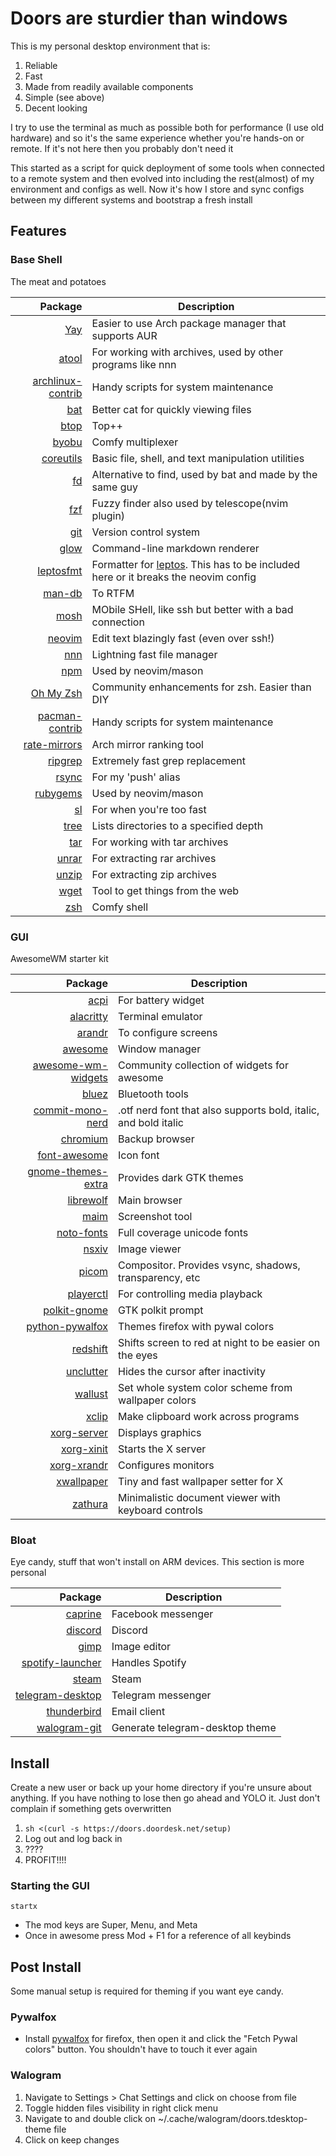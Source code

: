 # Doors are sturdier than windows

This is my personal desktop environment that is:

1. Reliable
1. Fast
1. Made from readily available components
1. Simple (see above)
1. Decent looking

I try to use the terminal as much as possible both for performance (I use old hardware) and so it's the same experience whether you're hands-on or remote. If it's not here then you probably don't need it

This started as a script for quick deployment of some tools when connected to a remote system and then evolved into including the rest(almost) of my environment and configs as well. Now it's how I store and sync configs between my different systems and bootstrap a fresh install

## Features

### Base Shell

The meat and potatoes

|                                                              Package | Description                                                                                                              |
| -------------------------------------------------------------------: | ------------------------------------------------------------------------------------------------------------------------ |
|                                  [Yay](https://github.com/Jguer/yay) | Easier to use Arch package manager that supports AUR                                                                     |
|                                [atool](https://www.nongnu.org/atool) | For working with archives, used by other programs like nnn                                                               |
|            [archlinux-contrib](https://github.com/archlinux/contrib) | Handy scripts for system maintenance                                                                                     |
|                                [bat](https://github.com/sharkdp/bat) | Better cat for quickly viewing files                                                                                     |
|                         [btop](https://github.com/aristocratos/btop) | Top++                                                                                                                    |
|                                      [byobu](https://www.byobu.org/) | Comfy multiplexer                                                                                                        |
|                 [coreutils](https://www.gnu.org/software/coreutils/) | Basic file, shell, and text manipulation utilities                                                                       |
|                                  [fd](https://github.com/sharkdp/fd) | Alternative to find, used by bat and made by the same guy                                                                |
|                               [fzf](https://github.com/junegunn/fzf) | Fuzzy finder also used by telescope(nvim plugin)                                                                         |
|                                          [git](https://git-scm.com/) | Version control system                                                                                                   |
|                        [glow](https://github.com/charmbracelet/glow) | Command-line markdown renderer                                                                                           |
|                    [leptosfmt](https://github.com/bram209/leptosfmt) | Formatter for [leptos](https://github.com/leptos-rs/leptos). This has to be included here or it breaks the neovim config |
|                                 [man-db](https://man-db.nongnu.org/) | To RTFM                                                                                                                  |
|                                            [mosh](https://mosh.org/) | MObile SHell, like ssh but better with a bad connection                                                                  |
|                           [neovim](https://github.com/neovim/neovim) | Edit text blazingly fast (even over ssh!)                                                                                |
|                                  [nnn](https://github.com/jarun/nnn) | Lightning fast file manager                                                                                              |
|                                        [npm](https://www.npmjs.com/) | Used by neovim/mason                                                                                                     |
|                      [Oh My Zsh](https://github.com/ohmyzsh/ohmyzsh) | Community enhancements for zsh. Easier than DIY                                                                          |
| [pacman-contrib](https://gitlab.archlinux.org/pacman/pacman-contrib) | Handy scripts for system maintenance                                                                                     |
|          [rate-mirrors](https://github.com/westandskif/rate-mirrors) | Arch mirror ranking tool                                                                                                 |
|                     [ripgrep](https://github.com/BurntSushi/ripgrep) | Extremely fast grep replacement                                                                                          |
|                                    [rsync](https://rsync.samba.org/) | For my 'push' alias                                                                                                      |
|                                    [rubygems](https://rubygems.org/) | Used by neovim/mason                                                                                                     |
|                                    [sl](https://github.com/eyJhb/sl) | For when you're too fast                                                                                                 |
|                [tree](https://gitlab.com/OldManProgrammer/unix-tree) | Lists directories to a specified depth                                                                                   |
|                             [tar](https://www.gnu.org/software/tar/) | For working with tar archives                                                                                            |
|                          [unrar](https://www.rarlab.com/rar_add.htm) | For extracting rar archives                                                                                              |
|                   [unzip](http://infozip.sourceforge.net/UnZip.html) | For extracting zip archives                                                                                              |
|                  [wget](https://www.gnu.org/software/wget/wget.html) | Tool to get things from the web                                                                                          |
|                                          [zsh](https://www.zsh.org/) | Comfy shell                                                                                                              |

### GUI

AwesomeWM starter kit

|                                                                   Package | Description                                                     |
| ------------------------------------------------------------------------: | --------------------------------------------------------------- |
|                     [acpi](https://wiki.archlinux.org/title/ACPI_modules) | For battery widget                                              |
|                       [alacritty](https://github.com/alacritty/alacritty) | Terminal emulator                                               |
|                      [arandr](https://christian.amsuess.com/tools/arandr) | To configure screens                                            |
|                                         [awesome](https://awesomewm.org/) | Window manager                                                  |
|  [awesome-wm-widgets](https://github.com/streetturtle/awesome-wm-widgets) | Community collection of widgets for awesome                     |
|                                           [bluez](https://www.bluez.org/) | Bluetooth tools                                                 |
|               [commit-mono-nerd](https://github.com/ryanoasis/nerd-fonts) | .otf nerd font that also supports bold, italic, and bold italic |
|                                [chromium](https://www.chromium.org/Home/) | Backup browser                                                  |
|                                  [font-awesome](https://fontawesome.com/) | Icon font                                                       |
| [gnome-themes-extra](https://gitlab.gnome.org/Archive/gnome-themes-extra) | Provides dark GTK themes                                        |
|                                       [librewolf](https://librewolf.net/) | Main browser                                                    |
|                                 [maim](https://github.com/naelstrof/maim) | Screenshot tool                                                 |
|                    [noto-fonts](https://en.wikipedia.org/wiki/Noto_fonts) | Full coverage unicode fonts                                     |
|                                     [nsxiv](https://nsxiv.codeberg.page/) | Image viewer                                                    |
|                                   [picom](https://github.com/yshui/picom) | Compositor. Provides vsync, shadows, transparency, etc          |
|                      [playerctl](https://github.com/altdesktop/playerctl) | For controlling media playback                                  |
|                   [polkit-gnome](https://wiki.archlinux.org/title/Polkit) | GTK polkit prompt                                               |
|                   [python-pywalfox](https://github.com/frewacom/pywalfox) | Themes firefox with pywal colors                                |
|                             [redshift](https://github.com/jonls/redshift) | Shifts screen to red at night to be easier on the eyes          |
|                [unclutter](https://github.com/Airblader/unclutter-xfixes) | Hides the cursor after inactivity                               |
|                  [wallust](https://codeberg.org/explosion-mental/wallust) | Set whole system color scheme from wallpaper colors             |
|                                 [xclip](https://github.com/astrand/xclip) | Make clipboard work across programs                             |
|                      [xorg-server](https://wiki.archlinux.org/title/Xorg) | Displays graphics                                               |
|                      [xorg-xinit](https://wiki.archlinux.org/title/Xinit) | Starts the X server                                             |
|                    [xorg-xrandr](https://wiki.archlinux.org/title/xrandr) | Configures monitors                                             |
|                    [xwallpaper](https://github.com/stoeckmann/xwallpaper) | Tiny and fast wallpaper setter for X                            |
|                             [zathura](https://pwmt.org/projects/zathura/) | Minimalistic document viewer with keyboard controls             |

### Bloat

Eye candy, stuff that won't install on ARM devices. This section is more personal

|                                                        Package | Description                     |
| -------------------------------------------------------------: | ------------------------------- |
|                   [caprine](https://sindresorhus.com/caprine/) | Facebook messenger              |
|                                [discord](https://discord.com/) | Discord                         |
|                                  [gimp](https://www.gimp.org/) | Image editor                    |
| [spotify-launcher](https://github.com/kpcyrd/spotify-launcher) | Handles Spotify                 |
|                       [steam](https://store.steampowered.com/) | Steam                           |
|                      [telegram-desktop](https://telegram.org/) | Telegram messenger              |
|                     [thunderbird](https://www.thunderbird.net) | Email client                    |
|        [walogram-git](https://codeberg.org/thirtysix/walogram) | Generate telegram-desktop theme |

## Install

Create a new user or back up your home directory if you're unsure about anything. If you have nothing to lose then go ahead and YOLO it. Just don't complain if something gets overwritten

1. `sh <(curl -s https://doors.doordesk.net/setup)`
1. Log out and log back in
1. ????
1. PROFIT!!!!

### Starting the GUI

`startx`

- The mod keys are Super, Menu, and Meta
- Once in awesome press Mod + F1 for a reference of all keybinds

## Post Install

Some manual setup is required for theming if you want eye candy.

### Pywalfox

- Install [pywalfox](https://addons.mozilla.org/en-US/firefox/addon/pywalfox/) for firefox, then open it and click the "Fetch Pywal colors" button. You shouldn't have to touch it ever again

### Walogram

1. Navigate to Settings > Chat Settings and click on choose from file
1. Toggle hidden files visibility in right click menu
1. Navigate to and double click on ~/.cache/walogram/doors.tdesktop-theme file
1. Click on keep changes

